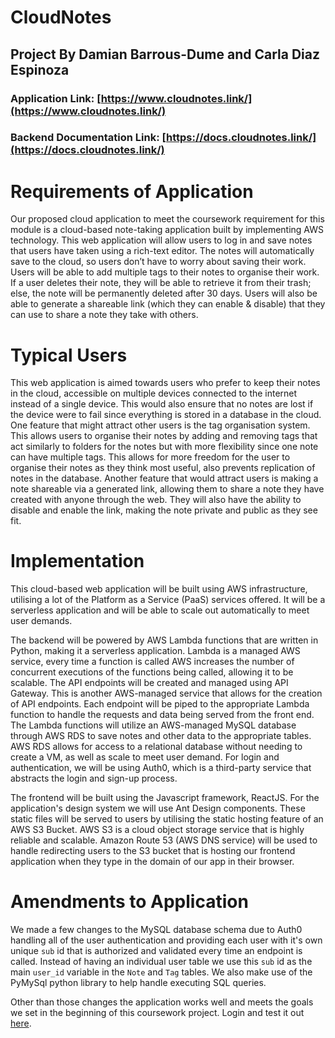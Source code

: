 # CloudNotes

## Project By Damian Barrous-Dume and Carla Diaz Espinoza

### Application Link: [https://www.cloudnotes.link/](https://www.cloudnotes.link/)

### Backend Documentation Link: [https://docs.cloudnotes.link/](https://docs.cloudnotes.link/)

# Requirements of Application

Our proposed cloud application to meet the coursework requirement for this module is a cloud-based note-taking application built by implementing AWS technology. This web application will allow users to log in and save notes that users have taken using a rich-text editor. The notes will automatically save to the cloud, so users don’t have to worry about saving their work. Users will be able to add multiple tags to their notes to organise their work. If a user deletes their note, they will be able to retrieve it from their trash; else, the note will be permanently deleted after 30 days. Users will also be able to generate a shareable link (which they can enable & disable) that they can use to share a note they take with others.

# Typical Users

This web application is aimed towards users who prefer to keep their notes in the cloud, accessible on multiple devices connected to the internet instead of a single device. This would also ensure that no notes are lost if the device were to fail since everything is stored in a database in the cloud. One feature that might attract other users is the tag organisation system. This allows users to organise their notes by adding and removing tags that act similarly to folders for the notes but with more flexibility since one note can have multiple tags. This allows for more freedom for the user to organise their notes as they think most useful, also prevents replication of notes in the database.
Another feature that would attract users is making a note shareable via a generated link, allowing them to share a note they have created with anyone through the web. They will also have the ability to disable and enable the link, making the note private and public as they see fit.

# Implementation

This cloud-based web application will be built using AWS infrastructure, utilising a lot of the Platform as a Service (PaaS) services offered. It will be a serverless application and will be able to scale out automatically to meet user demands.

The backend will be powered by AWS Lambda functions that are written in Python, making it a serverless application. Lambda is a managed AWS service, every time a function is called AWS increases the number of concurrent executions of the functions being called, allowing it to be scalable. The API endpoints will be created and managed using API Gateway. This is another AWS-managed service that allows for the creation of API endpoints. Each endpoint will be piped to the appropriate Lambda function to handle the requests and data being served from the front end. The Lambda functions will utilize an AWS-managed MySQL database through AWS RDS to save notes and other data to the appropriate tables. AWS RDS allows for access to a relational database without needing to create a VM, as well as scale to meet user demand. For login and authentication, we will be using Auth0, which is a third-party service that abstracts the login and sign-up process.

The frontend will be built using the Javascript framework, ReactJS. For the application's design system we will use Ant Design components. These static files will be served to users by utilising the static hosting feature of an AWS S3 Bucket. AWS S3 is a cloud object storage service that is highly reliable and scalable. Amazon Route 53 (AWS DNS service) will be used to handle redirecting users to the S3 bucket that is hosting our frontend application when they type in the domain of our app in their browser.

# Amendments to Application

We made a few changes to the MySQL database schema due to Auth0 handling all of the user authentication and providing each user with it's own unique `sub` id that is authorized and validated every time an endpoint is called. Instead of having an individual user table we use this `sub` id as the main `user_id` variable in the `Note` and `Tag` tables. We also make use of the PyMySql python library to help handle executing SQL queries.

Other than those changes the application works well and meets the goals we set in the beginning of this coursework project. Login and test it out [here](https://www.cloudnotes.link/).

